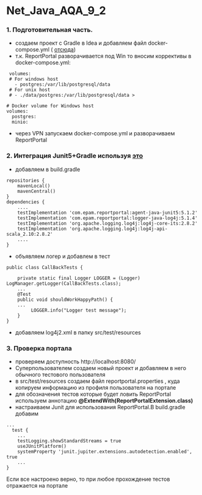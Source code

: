 # Net_Java_AQA_9_2

### 1. Подготовительная часть. 
- создаем проект с Gradle в Idea и добавляем файл docker-compose.yml (  [отсюда](https://github.com/reportportal/reportportal/blob/master/docker-compose.yml))
- т.к. ReportPortal разворачивается под Win то вносим коррективы в docker-compose.yml:
 ```
  volumes:
  # For windows host
    - postgres:/var/lib/postgresql/data
  # For unix host
  # - ./data/postgres:/var/lib/postgresql/data >
````
```
# Docker volume for Windows host
volumes:
  postgres:
  minio:
```
- через VPN запускаем docker-compose.yml и разворачиваем ReportPortal

### 2. Интеграция Junit5+Gradle используя [это](https://github.com/reportportal/agent-java-junit5)
- добавляем в build.gradle
```
repositories {
    mavenLocal()
    mavenCentral()
}
dependencies {
    ....
    testImplementation 'com.epam.reportportal:agent-java-junit5:5.1.2'
    testImplementation 'com.epam.reportportal:logger-java-log4j:5.1.4'
    testImplementation 'org.apache.logging.log4j:log4j-core-its:2.8.2'
    testImplementation 'org.apache.logging.log4j:log4j-api-scala_2.10:2.8.2'
    ....
}
```
- объявляем логер и добавлем в тест 
```
public class CallBackTests {

    private static final Logger LOGGER = (Logger) LogManager.getLogger(CallBackTests.class);
    ...
    @Test
    public void shouldWorkHappyPath() {
    ...
         LOGGER.info("Logger test message");
    }
}
```
- добавляем log4j2.xml в папку src/test/resources 

### 3. Проверка портала
- проверяем доступность http://localhost:8080/
- Суперпользователем создаем новый проект и добавляем в него обычного тестового пользователя
- в src/test/resources создаем файл reportportal.properties , куда копируем информацию из профиля пользователя на портале 
- для обозначения тестов которые будет ловить ReportPortal используем аннотацию **@ExtendWith(ReportPortalExtension.class)**
- настраиваем Junit для использования ReportPortal.В build.gradle добавим
```
...
  test {
    ...
    testLogging.showStandardStreams = true
    useJUnitPlatform()
    systemProperty 'junit.jupiter.extensions.autodetection.enabled', true
    ...
}
  ```

Если все настроено верно, то при любое прохождение тестов отражается на портале
